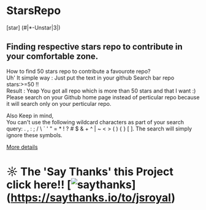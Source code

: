 # StarsRepo

[star] (#|*-Unstar|3|)
     

## Finding respective stars repo to contribute in your comfortable zone.<br>
   How to find 50 stars repo to contribute a favourote repo?<br>
   Uh' It simple way : Just put the text in your github Search bar repo  stars:>=50  !! <br>
   Result : Yeap You got all repo which is more than 50 stars and that I want :) <br>
   Please search on your Github home page instead of perticular repo  because it will search only on your perticular repo.
   
   Also Keep in mind,<br>
   You can't use the following wildcard characters as part of your search query: . , : ; / \ ` ' " = * ! ? # $ & + ^ | ~ < > ( ) { } [ ]. The search will simply ignore these symbols. 

  [More details ](https://help.github.com/articles/searching-code/)<br>
  
# ☼  The 'Say Thanks' this Project  click here!!             [![saythanks](https://img.shields.io/badge/say-thanks-ff69b4.svg)]                       (https://saythanks.io/to/jsroyal)  

         
